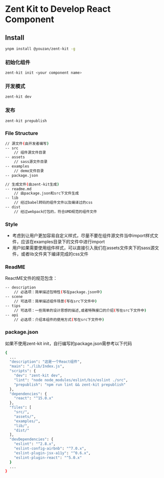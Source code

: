 # Zent Kit to Develop React Component

## Install

```bash
ynpm install @youzan/zent-kit -g
```

### 初始化组件

```bash
zent-kit init <your component name>
```

### 开发模式

```bash
zent-kit dev
```

### 发布

```bash
zent-kit prepublish
```

### File Structure

```bash
// 源文件(由开发者编写)
-- src
    // 组件源文件目录
-- assets
    // sass源文件目录
-- examples
    // demo文件目录
-- package.json

// 生成文件(由zent-kit生成)
-- readme.md
    // 由package.json和src下文件生成
-- lib
    // 经过babel转码的组件文件以及编译过的css
-- dist
    // 经过webpack打包的，符合UMD规范的组件文件
```

### Style

* 考虑到让用户更加容易自定义样式，尽量不要在组件源文件当中import样式文件，应该在examples目录下的文件中进行import
* 用户如果需要使用组件样式，可以直接引入我们在assets文件夹下的sass源文件，或者lib文件夹下编译完成的css文件

### ReadME

ReactME文件的规范包含：

```bash
-- description
    // 必选项：简单描述包特性(写在package.json中)
-- scene
    // 可选项：简单描述组件场景(写在src下文件中)
-- tips
    // 可选项：一些简单的设计思想的描述,或者特殊接口的介绍(写在src下文件中)
-- api
    // 必选项：介绍本组件的使用方式(写在src下文件中)
```

### package.json

如果不使用zent-kit init，自行编写的package.json需参考以下代码

```bash
{
  ...
  "description": "这是一个React组件",
  "main": "./lib/Index.js",
  "scripts": {
    "dev": "zent-kit dev",
    "lint": "node node_modules/eslint/bin/eslint ./src",
    "prepublish": "npm run lint && zent-kit prepublish"
  },
  "dependencies": {
    "react": "^15.0.x"
  },
  "files": [
    "src/",
    "assets/",
    "examples/",
    "lib/",
    "dist/"
  ],
  "devDependencies": {
    "eslint": "^2.8.x",
    "eslint-config-airbnb": "^7.0.x",
    "eslint-plugin-jsx-a11y": "^0.6.x",
    "eslint-plugin-react": "^5.0.x"
  }
  ...
}
```

